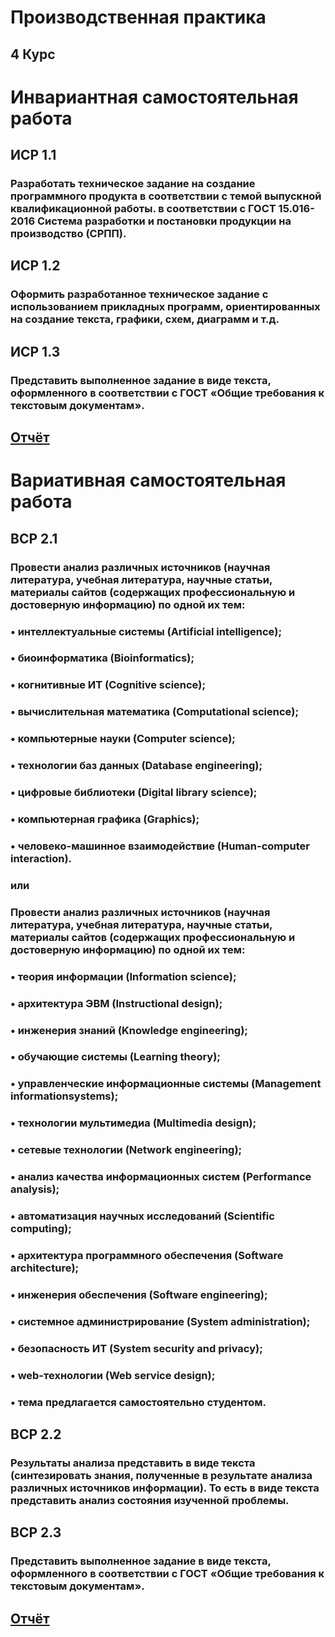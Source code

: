 # Производственная практика
## 4 Курс


# Инвариантная самостоятельная работа
## ИСР 1.1
### Разработать техническое задание на создание программного продукта в соответствии с темой выпускной квалификационной работы. в соответствии с ГОСТ 15.016-2016 Система разработки и постановки продукции на производство (СРПП).

## ИСР 1.2
### Оформить разработанное техническое задание с использованием прикладных программ, ориентированных на создание текста, графики, схем, диаграмм и т.д.

## ИСР 1.3
### Представить выполненное задание в виде текста, оформленного в соответствии с ГОСТ «Общие требования к текстовым документам».

## [Отчёт](https://github.com/EgorChalapko/Practice-PTP8/blob/main/%D0%9F%D1%80%D0%BE%D0%B8%D0%B7%D0%B2%D0%BE%D0%B4%D1%81%D1%82%D0%B2%D0%B5%D0%BD%D0%BD%D0%B0%D1%8F%20%D0%BF%D1%80%D0%B0%D0%BA%D1%82%D0%B8%D0%BA%D0%B0.%20%D0%98%D0%A1%D0%A0.%20%D0%98%D0%92%D0%A2.%204%20%D0%BA%D1%83%D1%80%D1%81.%20%D0%A7%D0%B0%D0%BB%D0%B0%D0%BF%D0%BA%D0%BE%20%D0%95.%20%D0%92..pdf)


# Вариативная самостоятельная работа
## ВСР 2.1
### Провести анализ различных источников (научная литература, учебная литература, научные статьи, материалы сайтов (содержащих профессиональную и достоверную информацию) по одной их тем:
### • интеллектуальные системы (Artificial intelligence);
### • биоинформатика (Bioinformatics);
### • когнитивные ИТ (Cognitive science);
### • вычислительная математика (Computational science);
### • компьютерные науки (Computer science);
### • технологии баз данных (Database engineering);
### • цифровые библиотеки (Digital library science);
### • компьютерная графика (Graphics);
### • человеко-машинное взаимодействие (Human-computer interaction).

### или

### Провести анализ различных источников (научная литература, учебная литература, научные статьи, материалы сайтов (содержащих профессиональную и достоверную информацию) по одной их тем:
### • теория информации (Information science);
### • архитектура ЭВМ (Instructional design);
### • инженерия знаний (Knowledge engineering);
### • обучающие системы (Learning theory);
### • управленческие информационные системы (Management informationsystems);
### • технологии мультимедиа (Multimedia design);
### • сетевые технологии (Network engineering);
### • анализ качества информационных систем (Performance analysis);
### • автоматизация научных исследований (Scientific computing);
### • архитектура программного обеспечения (Software architecture);
### • инженерия обеспечения (Software engineering);
### • системное администрирование (System administration);
### • безопасность ИТ (System security and privacy);
### • web-технологии (Web service design);
### • тема предлагается самостоятельно студентом.

## ВСР 2.2
### Результаты анализа представить в виде текста (синтезировать знания, полученные в результате анализа различных источников информации). То есть в виде текста представить анализ состояния изученной проблемы.

## ВСР 2.3
### Представить выполненное задание в виде текста, оформленного в соответствии с ГОСТ «Общие требования к текстовым документам».

## [Отчёт](https://github.com/EgorChalapko/Practice-PTP8/blob/main/%D0%9F%D1%80%D0%BE%D0%B8%D0%B7%D0%B2%D0%BE%D0%B4%D1%81%D1%82%D0%B2%D0%B5%D0%BD%D0%BD%D0%B0%D1%8F%20%D0%BF%D1%80%D0%B0%D0%BA%D1%82%D0%B8%D0%BA%D0%B0.%20%D0%92%D0%A1%D0%A0.%20%D0%98%D0%92%D0%A2.%204%20%D0%BA%D1%83%D1%80%D1%81.%20%D0%A7%D0%B0%D0%BB%D0%B0%D0%BF%D0%BA%D0%BE%20%D0%95.%20%D0%92..pdf)
